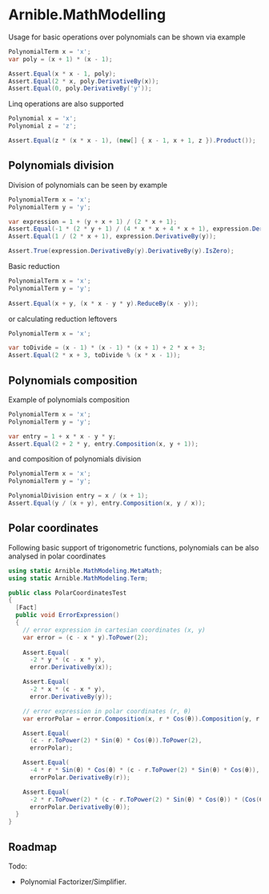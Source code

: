﻿# Arnible.MathModelling

Usage for basic operations over polynomials can be shown via example

```C#
PolynomialTerm x = 'x';
var poly = (x + 1) * (x - 1);

Assert.Equal(x * x - 1, poly);
Assert.Equal(2 * x, poly.DerivativeBy(x));
Assert.Equal(0, poly.DerivativeBy('y'));
```

Linq operations are also supported

```C#
Polynomial x = 'x';
Polynomial z = 'z';

Assert.Equal(z * (x * x - 1), (new[] { x - 1, x + 1, z }).Product());
```

## Polynomials division

Division of polynomials can be seen by example

```C#
PolynomialTerm x = 'x';
PolynomialTerm y = 'y';

var expression = 1 + (y + x + 1) / (2 * x + 1);
Assert.Equal(-1 * (2 * y + 1) / (4 * x * x + 4 * x + 1), expression.DerivativeBy(x));
Assert.Equal(1 / (2 * x + 1), expression.DerivativeBy(y));

Assert.True(expression.DerivativeBy(y).DerivativeBy(y).IsZero);
```

Basic reduction

```C#
PolynomialTerm x = 'x';
PolynomialTerm y = 'y';
      
Assert.Equal(x + y, (x * x - y * y).ReduceBy(x - y));
```

or calculating reduction leftovers

```C#
PolynomialTerm x = 'x';

var toDivide = (x - 1) * (x - 1) * (x + 1) + 2 * x + 3;
Assert.Equal(2 * x + 3, toDivide % (x * x - 1));
``` 

## Polynomials composition

Example of polynomials composition

```C#
PolynomialTerm x = 'x';
PolynomialTerm y = 'y';

var entry = 1 + x * x - y * y;
Assert.Equal(2 + 2 * y, entry.Composition(x, y + 1));
```

and composition of polynomials division

```C#
PolynomialTerm x = 'x';
PolynomialTerm y = 'y';

PolynomialDivision entry = x / (x + 1);
Assert.Equal(y / (x + y), entry.Composition(x, y / x));
```

## Polar coordinates

Following basic support of trigonometric functions, polynomials can be also analysed in polar coordinates

```C#
using static Arnible.MathModeling.MetaMath;
using static Arnible.MathModeling.Term;

public class PolarCoordinatesTest
{
  [Fact]
  public void ErrorExpression()
  {
    // error expression in cartesian coordinates (x, y)
    var error = (c - x * y).ToPower(2);
      
    Assert.Equal(
      -2 * y * (c - x * y), 
      error.DerivativeBy(x));

    Assert.Equal(
      -2 * x * (c - x * y), 
      error.DerivativeBy(y));

    // error expression in polar coordinates (r, θ)
    var errorPolar = error.Composition(x, r * Cos(θ)).Composition(y, r * Sin(θ));

    Assert.Equal(
      (c - r.ToPower(2) * Sin(θ) * Cos(θ)).ToPower(2),
      errorPolar);

    Assert.Equal(
      -4 * r * Sin(θ) * Cos(θ) * (c - r.ToPower(2) * Sin(θ) * Cos(θ)), 
      errorPolar.DerivativeBy(r));

    Assert.Equal(
      -2 * r.ToPower(2) * (c - r.ToPower(2) * Sin(θ) * Cos(θ)) * (Cos(θ).ToPower(2) - Sin(θ).ToPower(2)),
      errorPolar.DerivativeBy(θ));
  }
}
```

## Roadmap

Todo:
* Polynomial Factorizer/Simplifier.

